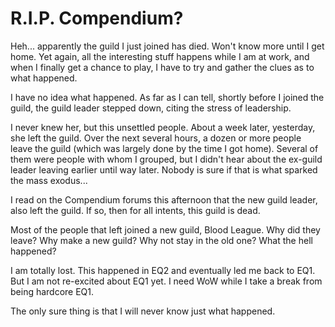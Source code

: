 # R.I.P. Compendium?

Heh... apparently the guild I just joined has died. Won't know more until I get home. Yet again, all the interesting stuff happens while I am at work, and when I finally get a chance to play, I have to try and gather the clues as to what happened.

I have no idea what happened. As far as I can tell, shortly before I joined the guild, the guild leader stepped down, citing the stress of leadership.

I never knew her, but this unsettled people. About a week later, yesterday, she left the guild. Over the next several hours, a dozen or more people leave the guild (which was largely done by the time I got home). Several of them were people with whom I grouped, but I didn't hear about the ex-guild leader leaving earlier until way later. Nobody is sure if that is what sparked the mass exodus...

I read on the Compendium forums this afternoon that the new guild leader, also left the guild. If so, then for all intents, this guild is dead.

Most of the people that left joined a new guild, Blood League. Why did they leave? Why make a new guild? Why not stay in the old one? What the hell happened?

I am totally lost. This happened in EQ2 and eventually led me back to EQ1. But I am not re-excited about EQ1 yet. I need WoW while I take a break from being hardcore EQ1.

The only sure thing is that I will never know just what happened.
